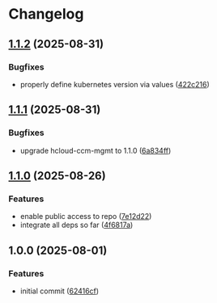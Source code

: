 # Changelog

## [1.1.2](https://github.com/cloudhippie/kamaji-cluster/compare/v1.1.1...v1.1.2) (2025-08-31)


### Bugfixes

* properly define kubernetes version via values ([422c216](https://github.com/cloudhippie/kamaji-cluster/commit/422c216e6230e06e782fccf7bacdc0d7df1d666f))

## [1.1.1](https://github.com/cloudhippie/kamaji-cluster/compare/v1.1.0...v1.1.1) (2025-08-31)


### Bugfixes

* upgrade hcloud-ccm-mgmt to 1.1.0 ([6a834ff](https://github.com/cloudhippie/kamaji-cluster/commit/6a834ff4d3c329f109d7cf5a3cb10cfdcbb0eb5c))

## [1.1.0](https://github.com/cloudhippie/kamaji-cluster/compare/v1.0.0...v1.1.0) (2025-08-26)


### Features

* enable public access to repo ([7e12d22](https://github.com/cloudhippie/kamaji-cluster/commit/7e12d22dc64f4d0c74276170355577d0d676044d))
* integrate all deps so far ([4f6817a](https://github.com/cloudhippie/kamaji-cluster/commit/4f6817ac802c4ebe1bf73bdc0f756cdeccbc6d20))

## 1.0.0 (2025-08-01)


### Features

* initial commit ([62416cf](https://github.com/cloudhippie/kamaji-cluster/commit/62416cf6f30208ddc040b88ba0a646980ba0f45f))
